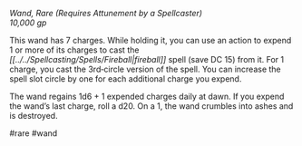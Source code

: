 *Wand, Rare (Requires Attunement by a Spellcaster)*  
*10,000 gp*

This wand has 7 charges. While holding it, you can use an action to expend 1 or more of its charges to cast the *[[../../Spellcasting/Spells/Fireball|fireball]]* spell (save DC 15) from it. For 1 charge, you cast the 3rd‑circle version of the spell. You can increase the spell slot circle by one for each additional charge you expend.

The wand regains 1d6 + 1 expended charges daily at dawn. If you expend the wand’s last charge, roll a d20. On a 1, the wand crumbles into ashes and is destroyed.

#rare #wand

